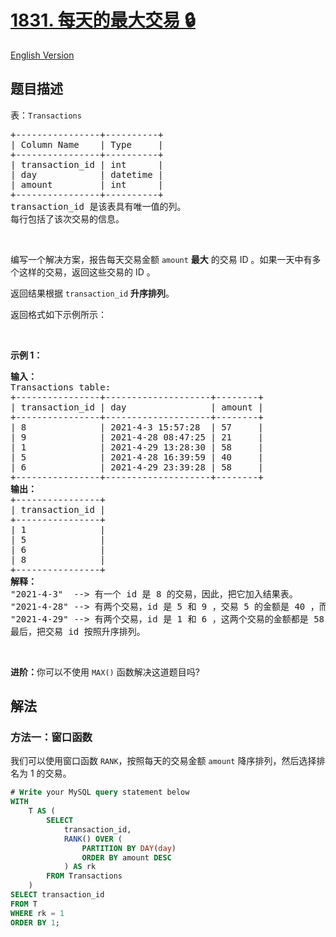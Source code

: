 # [1831. 每天的最大交易 🔒](https://leetcode.cn/problems/maximum-transaction-each-day)

[English Version](/solution/1800-1899/1831.Maximum%20Transaction%20Each%20Day/README_EN.md)

<!-- tags:数据库 -->

<!-- difficulty:中等 -->

## 题目描述

<!-- 这里写题目描述 -->

<p>表：<code>Transactions</code></p>

<pre>
+----------------+----------+
| Column Name    | Type     |
+----------------+----------+
| transaction_id | int      |
| day            | datetime |
| amount         | int      |
+----------------+----------+
transaction_id 是该表具有唯一值的列。
每行包括了该次交易的信息。
</pre>

<p>&nbsp;</p>

<p>编写一个解决方案，报告每天交易金额 <code>amount</code> <strong>最大</strong> 的交易 ID 。如果一天中有多个这样的交易，返回这些交易的 ID 。</p>

<p><span style="">返回结果根据 </span><code>transaction_id</code>&nbsp;<strong>升序排列</strong>。</p>

<p>返回格式如下示例所示：</p>

<p>&nbsp;</p>

<p><strong>示例 1：</strong></p>

<pre>
<strong>输入：</strong>
Transactions table:
+----------------+--------------------+--------+
| transaction_id | day                | amount |
+----------------+--------------------+--------+
| 8              | 2021-4-3 15:57:28  | 57     |
| 9              | 2021-4-28 08:47:25 | 21     |
| 1              | 2021-4-29 13:28:30 | 58     |
| 5              | 2021-4-28 16:39:59 | 40     |
| 6              | 2021-4-29 23:39:28 | 58     |
+----------------+--------------------+--------+
<strong>输出：</strong>
+----------------+
| transaction_id |
+----------------+
| 1              |
| 5              |
| 6              |
| 8              |
+----------------+
<strong>解释：</strong>
"2021-4-3"  --&gt; 有一个 id 是 8 的交易，因此，把它加入结果表。 
"2021-4-28" --&gt; 有两个交易，id 是 5 和 9 ，交易 5 的金额是 40 ，而交易 9 的数量是 21 。只需要将交易 5 加入结果表，因为它是当天金额最大的交易。
"2021-4-29" --&gt; 有两个交易，id 是 1 和 6 ，这两个交易的金额都是 58 ，因此需要把它们都写入结果表。
最后，把交易 id 按照升序排列。</pre>

<p>&nbsp;</p>

<p><strong>进阶：</strong>你可以不使用&nbsp;<code>MAX()</code>&nbsp;函数解决这道题目吗?</p>

## 解法

### 方法一：窗口函数

我们可以使用窗口函数 `RANK`，按照每天的交易金额 `amount` 降序排列，然后选择排名为 $1$ 的交易。

<!-- tabs:start -->

```sql
# Write your MySQL query statement below
WITH
    T AS (
        SELECT
            transaction_id,
            RANK() OVER (
                PARTITION BY DAY(day)
                ORDER BY amount DESC
            ) AS rk
        FROM Transactions
    )
SELECT transaction_id
FROM T
WHERE rk = 1
ORDER BY 1;
```

<!-- tabs:end -->

<!-- end -->

